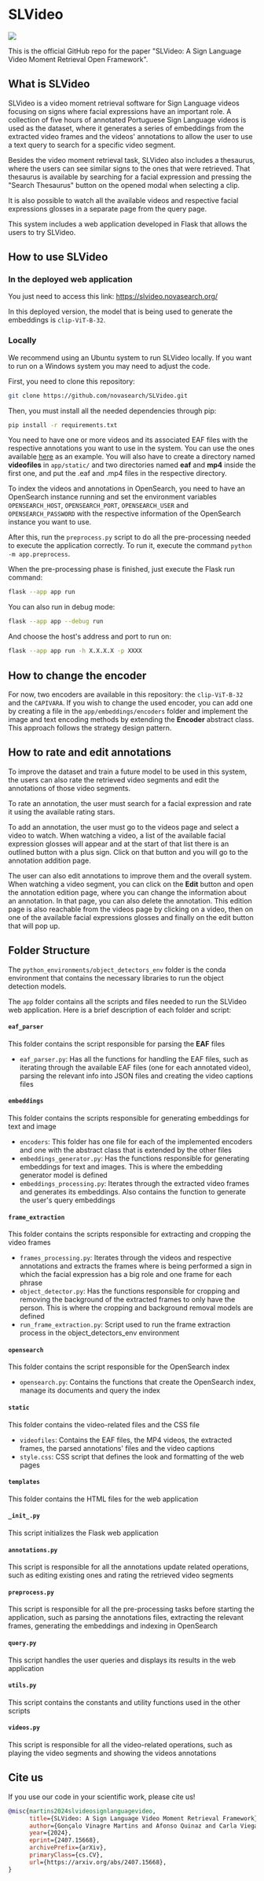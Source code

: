 # SLVideo

<img src="static/images/system_overview.png">

This is the official GitHub repo for the paper "SLVideo: A Sign Language Video Moment Retrieval Open Framework".

## What is SLVideo

SLVideo is a video moment retrieval software for Sign Language videos focusing on signs where facial
expressions have an important role. A collection of five hours of annotated Portuguese Sign Language videos is used as
the dataset, where it generates a series of embeddings from the extracted video frames and the videos' annotations to allow
the user to use a text query to search for a specific video segment.

Besides the video moment retrieval task, SLVideo also includes a thesaurus, where the users can see similar signs to the
ones that were retrieved. That thesaurus is available by searching for a facial expression and pressing the "Search
Thesaurus" button on the opened modal when selecting a clip.

It is also possible to watch all the available videos and respective facial expressions glosses in a separate page from the query page. 

This system includes a web application developed in Flask that allows the users to try SLVideo.

## How to use SLVideo

### In the deployed web application

You just need to access this link: https://slvideo.novasearch.org/

In this deployed version, the model that is being used to generate the embeddings is `clip-ViT-B-32`.

### Locally

We recommend using an Ubuntu system to run SLVideo locally. If you want to run on a Windows system you may need to adjust the code.

First, you need to clone this repository:

```sh
git clone https://github.com/novasearch/SLVideo.git
```

Then, you must install all the needed dependencies through pip:

```sh
pip install -r requirements.txt
```

You need to have one or more videos and its associated EAF files with the respective annotations you want to use in the
system. You can use the ones available [here](https://unlpt-my.sharepoint.com/personal/jm_magalhaes_fct_unl_pt/_layouts/15/onedrive.aspx?id=%2Fpersonal%2Fjm%5Fmagalhaes%5Ffct%5Funl%5Fpt%2FDocuments%2FSLVideo%2Dexamples&ga=1) as an example. You will also have to create a directory named **videofiles** in `app/static/` and two directories named **eaf** and **mp4** inside the first one, and put the .eaf and .mp4 files in the respective directory.

To index the videos and annotations in OpenSearch, you need to have an OpenSearch instance running and set the
environment variables `OPENSEARCH_HOST`, `OPENSEARCH_PORT`, `OPENSEARCH_USER` and `OPENSEARCH_PASSWORD` with the
respective information of the OpenSearch instance you want to use.

After this, run the `preprocess.py` script to do all the pre-processing needed to execute the application correctly. To
run it, execute the command `python -m app.preprocess`.

When the pre-processing phase is finished, just execute the Flask run command:

```sh
flask --app app run
```

You can also run in debug mode:

```sh
flask --app app --debug run
```

And choose the host's address and port to run on:

```sh
flask --app app run -h X.X.X.X -p XXXX
```

## How to change the encoder

For now, two encoders are available in this repository: the `clip-ViT-B-32` and the `CAPIVARA`. If you wish to change
the used encoder, you can add one by creating a file in the `app/embeddings/encoders` folder and implement
the image and text encoding methods by extending the **Encoder**  abstract class. This approach follows the strategy
design pattern.

## How to rate and edit annotations

To improve the dataset and train a future model to be used in this system, the users can also rate the retrieved video segments and edit the annotations of those video segments. 

To rate an annotation, the user must search for a facial expression and rate it using the available rating stars.

To add an annotation, the user must go to the videos page and select a video to watch. When watching a video, a list of the available facial expression glosses will appear and at the start of that list there is an outlined button with a plus sign. Click on that button and you will go to the annotation addition page. 

The user can also edit annotations to improve them and the overall system. When watching a video segment, you can click on the **Edit** button and open the annotation edition page, where you can change the information about an annotation. In that page, you can also delete the annotation. This edition page is also reachable from the videos page by clicking on a video, then on one of the available facial expressions glosses and finally on the edit button that will pop up.


## Folder Structure

The `python_environments/object_detectors_env` folder is the conda environment that contains the necessary libraries to run the object
detection models.

The `app` folder contains all the scripts and files needed to run the SLVideo web application. Here is a brief
description of each folder and script:

#### `eaf_parser`

This folder contains the script responsible for parsing the **EAF** files

- `eaf_parser.py`: Has all the functions for handling the EAF files, such as iterating through the available EAF files (one for each annotated video), parsing the relevant info into JSON files and creating the video captions files

#### `embeddings`

This folder contains the scripts responsible for generating embeddings for text and image

- `encoders`: This folder has one file for each of the implemented encoders and one with the abstract class that is
  extended by the other files
- `embeddings_generator.py`: Has the functions responsible for generating embeddings for text and images. This is where
  the embedding generator model is defined
- `embeddings_processing.py`: Iterates through the extracted video frames and generates its embeddings. Also contains
  the function to generate the user's query embeddings

#### `frame_extraction`

This folder contains the scripts responsible for extracting and cropping the video frames

- `frames_processing.py`: Iterates through the videos and respective annotations and extracts the frames where is being
  performed a sign in which the facial expression has a big role and one frame for each phrase
- `object_detector.py`: Has the functions responsible for cropping and removing the background of the extracted frames
  to only have the person. This is where the cropping and background removal models are defined
- `run_frame_extraction.py`: Script used to run the frame extraction process in the object_detectors_env environment

#### `opensearch`

This folder contains the script responsible for the OpenSearch index

- `opensearch.py`: Contains the functions that create the OpenSearch index, manage its documents and query the index

#### `static`

This folder contains the video-related files and the CSS file

- `videofiles`: Contains the EAF files, the MP4 videos, the extracted frames, the parsed annotations' files and the
  video captions
- `style.css`: CSS script that defines the look and formatting of the web pages

#### `templates`

This folder contains the HTML files for the web application

#### `_init_.py`

This script initializes the Flask web application

#### `annotations.py`

This script is responsible for all the annotations update related operations, such as editing existing ones and rating
the retrieved video segments

#### `preprocess.py`

This script is responsible for all the pre-processing tasks before starting the application, such as parsing the
annotations files, extracting the relevant frames, generating the embeddings and indexing in OpenSearch

#### `query.py`

This script handles the user queries and displays its results in the web application

#### `utils.py`

This script contains the constants and utility functions used in the other scripts

#### `videos.py`

This script is responsible for all the video-related operations, such as playing the video segments and showing the
videos annotations

## Cite us

If you use our code in your scientific work, please cite us!

```bibtex
@misc{martins2024slvideosignlanguagevideo,
      title={SLVideo: A Sign Language Video Moment Retrieval Framework}, 
      author={Gonçalo Vinagre Martins and Afonso Quinaz and Carla Viegas and Sofia Cavaco and João Magalhães},
      year={2024},
      eprint={2407.15668},
      archivePrefix={arXiv},
      primaryClass={cs.CV},
      url={https://arxiv.org/abs/2407.15668}, 
}
```

